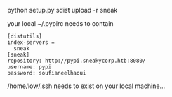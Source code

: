 



python setup.py sdist upload -r sneak

your local ~/.pypirc needs to contain
```
[distutils]
index-servers =
  sneak
[sneak]
repository: http://pypi.sneakycorp.htb:8080/
username: pypi
password: soufianeelhaoui
```

/home/low/.ssh needs to exist on your local machine...
